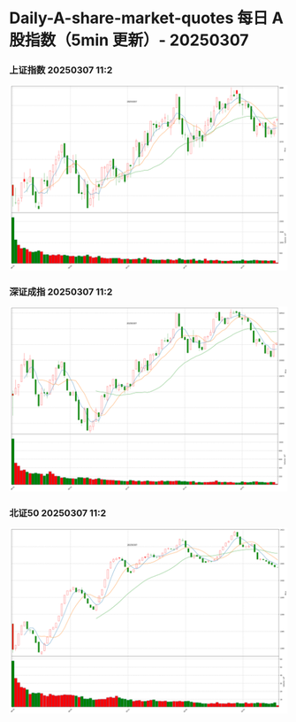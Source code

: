 
# Daily-A-share-market-quotes 每日 A 股指数（5min 更新）- 20250307

### 上证指数 20250307 11:2
![](./fig/2025/3/20250307-sh000001.png)

### 深证成指 20250307 11:2
![](./fig/2025/3/20250307-sz399001.png)

### 北证50 20250307 11:2
![](./fig/2025/3/20250307-bj899050.png)
